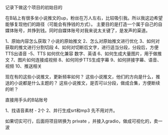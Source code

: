记录下做这个项目的初始目的

在B站上有很多坐小说推文的up，粉丝在万人左右，比较吸引我。所以我这边希望能够复现他们的路径（可能会有挣钱的方式）。
主要目的是打造一个属于自己的自媒体账号，并挣到钱。同时自媒体账号对我来说太关键了，是发声的渠道。

1、原始内容怎么获取？小说的原始推文
2、怎么对原始推文进行优化
3、如何对获取的推文进行分割切段
4、如何对切断后文字，进行适当分段，分段后，方便TTS出语音
-5、TTS 如何优化兼容 数字、英语
6、如何生成大量图片，用于做推文
7、图片如何连接成视频
8、如何同步TTS生成字幕
9、如何拼接字幕、语音、视频
10、推送相关

现在有的这些小说推文，更新频率如何？
这些小说推文，他们的方向是什么，推送的小说都是什么主题的？
这些小说推文，是否可以分段，做成合集，方便断续的听？

直接用手头的B站账号

1、找语音素材 - 2个
2、并行生成srt和mp3
先不用对齐。

如果切实可行，后面将项目转换为 private ，并接入gradio，做成可视化的，卖一波